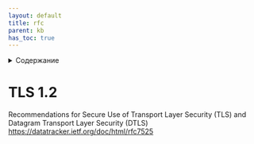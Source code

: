 ```yaml
---
layout: default
title: rfc
parent: kb
has_toc: true
---
```

<details close markdown="block">
  <summary>
    Содержание
  </summary>
  {: .text-delta }
1. TOC
{:toc}
</details>

# TLS 1.2
 Recommendations for Secure Use of Transport Layer Security (TLS) and Datagram Transport Layer Security (DTLS)
 <https://datatracker.ietf.org/doc/html/rfc7525>
